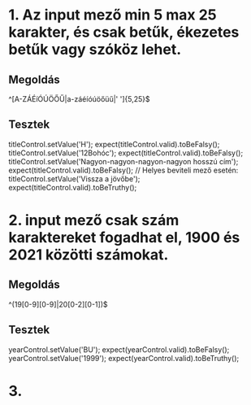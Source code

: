 # 1. Az input mező min 5 max 25 karakter, és csak betűk, ékezetes betűk vagy szóköz lehet.
## Megoldás
^[A-ZÁÉíÓÚÖŐŰ|a-záéíóúöőüű|' ']{5,25}$

## Tesztek
titleControl.setValue('H');
expect(titleControl.valid).toBeFalsy();
titleControl.setValue('12Bohóc');
expect(titleControl.valid).toBeFalsy();
titleControl.setValue('Nagyon-nagyon-nagyon-nagyon hosszú cím');
expect(titleControl.valid).toBeFalsy();
// Helyes beviteli mező esetén:
titleControl.setValue('Vissza a jövőbe');
expect(titleControl.valid).toBeTruthy();
# 2. input mező csak szám karaktereket fogadhat el, 1900 és 2021 közötti számokat.
## Megoldás
^(19[0-9][0-9]|20[0-2][0-1])$
## Tesztek
yearControl.setValue('BU');
expect(yearControl.valid).toBeFalsy();
yearControl.setValue('1999');
expect(yearControl.valid).toBeTruthy();
# 3. 